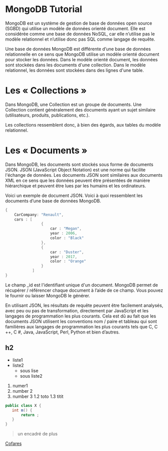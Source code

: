 # MongoDB Tutorial
MongoDB est un système de gestion de base de données open source (SGBD) qui utilise un modèle de données orienté document. Elle est considérée comme une base de données NoSQL, car elle n’utilise pas le modèle relationnel et n’utilise donc pas SQL comme langage de requête.

Une base de données MongoDB est différente d’une base de données relationnelle en ce sens que MongoDB utilise un modèle orienté document pour stocker les données. Dans le modèle orienté document, les données sont stockées dans les documents d'une collection. Dans le modèle relationnel, les données sont stockées dans des lignes d'une table.


# Les « Collections » 
Dans MongoDB, une Collection est un groupe de documents. Une Collection contient généralement des documents ayant un sujet similaire (utilisateurs, produits, publications, etc.).

Les collections ressemblent donc, à bien des égards, aux tables du modèle relationnel.

# Les « Documents »  
Dans MongoDB, les documents sont stockés sous forme de documents JSON. JSON (JavaScript Object Notation) est une norme qui facilite l'échange de données. Les documents JSON sont similaires aux documents XML en ce sens que les données peuvent être présentées de manière hiérarchique et peuvent être lues par les humains et les ordinateurs.

Voici un exemple de document JSON. Voici à quoi ressemblent les documents d’une base de données MongoDB.
```java
{
    CarCompany: "Renault",
    cars : [
                {
                    car : "Megan",
                    year : 2006,
                    color : "Black"
                }, 
                {
                    car : "Duster",
                    year : 2017,
                    color : "Orange"
                }
            ]
}
```
Le champ _id est l'identifiant unique d'un document. MongoDB permet de récupérer / référencer chaque document à l’aide de ce champ. Vous pouvez le fournir ou laisser MongoDB le générer.

En utilisant JSON, les résultats de requête peuvent être facilement analysés, avec peu ou pas de transformation, directement par JavaScript et les langages de programmation les plus courants. Cela est dû au fait que les documents JSON utilisent les conventions nom / paire et tableau qui sont familières aux langages de programmation les plus courants tels que C, C ++, C #, Java, JavaScript, Perl, Python et bien d’autres.


## h2

* liste1
* liste2
  * sous lise
  * sous liste2
  
  
1. numer1
1. number 2
1. number 3
   1.2 toto
   1.3 titit
   
   
```java
public class X {
   int m() {
       return ;
   }
}
```

> un encadré
> de plus

[Cofares](http://www.cofares.net)


